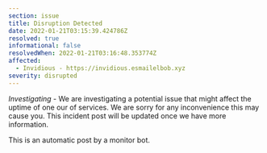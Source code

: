 ```yaml
---
section: issue
title: Disruption Detected
date: 2022-01-21T03:15:39.424786Z
resolved: true
informational: false
resolvedWhen: 2022-01-21T03:16:48.353774Z
affected:
  - Invidious - https://invidious.esmailelbob.xyz
severity: disrupted
---
```

*Investigating* - We are investigating a potential issue that might affect the uptime of one our of services. We are sorry for any inconvenience this may cause you. This incident post will be updated once we have more information.

This is an automatic post by a monitor bot.
        